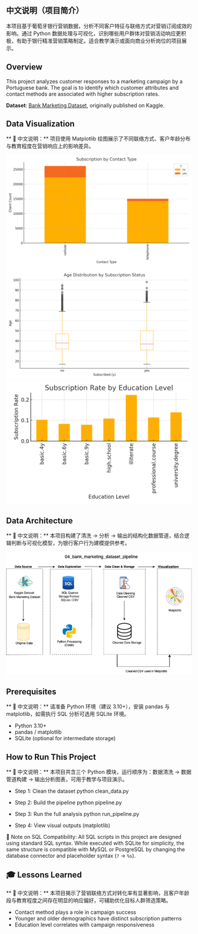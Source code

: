 ## 中文说明（项目简介）
本项目基于葡萄牙银行营销数据，分析不同客户特征与联络方式对营销订阅成效的影响。通过 Python 数据处理与可视化，识别哪些用户群体对营销活动响应更积极，有助于银行精准营销策略制定。适合教学演示或面向商业分析岗位的项目展示。

## Overview
This project analyzes customer responses to a marketing campaign by a Portuguese bank. The goal is to identify which customer attributes and contact methods are associated with higher subscription rates.

**Dataset**: [Bank Marketing Dataset](https://www.kaggle.com/datasets/henriqueyamahata/bank-marketing), originally published on Kaggle.

##  Data Visualization
** 📝 中文说明：** 项目使用 Matplotlib 绘图展示了不同联络方式、客户年龄分布与教育程度在营销响应上的影响差异。

![matplotlib dashboard image](chart1_subscription_by_contact_type.png)
![matplotlib dashboard image](chart2_age_distribution_by_subscruption_status.png)
![matplotlib dashboard image](chart3_subscription_rate_by_education_level.png)

## Data Architecture
** 📝 中文说明：** 本项目构建了清洗 → 分析 → 输出的结构化数据管道，结合逻辑判断与可视化模型，为银行客户行为建模提供参考。

![Data Architecture](bank_marketing_predictive_architecture.png)

## Prerequisites
** 📝 中文说明：** 请准备 Python 环境（建议 3.10+），安装 pandas 与 matplotlib，如需执行 SQL 分析可选用 SQLite 环境。

- Python 3.10+
- pandas / matplotlib
- SQLite (optional for intermediate storage)

## How to Run This Project
** 📝 中文说明：** 本项目共含三个 Python 模块，运行顺序为：数据清洗 → 数据管道构建 → 输出分析图表，可用于教学与项目演示。

- Step 1: Clean the dataset
python clean_data.py

- Step 2: Build the pipeline
python pipeline.py

- Step 3: Run the full analysis
python run_pipeline.py

- Step 4: View visual outputs (matplotlib)

🧩 Note on SQL Compatibility:
All SQL scripts in this project are designed using standard SQL syntax. While executed with SQLite for simplicity, the same structure is compatible with MySQL or PostgreSQL by changing the database connector and placeholder syntax (`?` → `%s`).

## 🎓 Lessons Learned
** 📝 中文说明：** 本项目揭示了营销联络方式对转化率有显著影响，且客户年龄段与教育程度之间存在明显的响应偏好，可辅助优化目标人群筛选策略。

- Contact method plays a role in campaign success
- Younger and older demographics have distinct subscription patterns
- Education level correlates with campaign responsiveness
